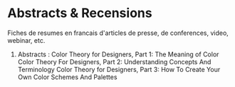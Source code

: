 # Abstracts & Recensions
Fiches de resumes en francais d'articles de presse, de conferences, video, webinar, etc.

1. Abstracts :
    Color Theory for Designers, Part 1: The Meaning of Color
    Color Theory For Designers, Part 2: Understanding Concepts And Terminology
    Color Theory for Designers, Part 3: How To Create Your Own Color Schemes And Palettes

